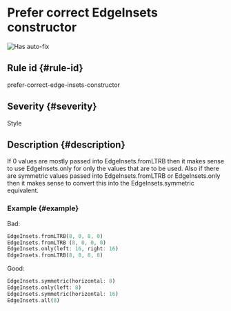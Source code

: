 # Prefer correct EdgeInsets constructor

![Has auto-fix](https://img.shields.io/badge/-has%20auto--fix-success)

## Rule id {#rule-id}

prefer-correct-edge-insets-constructor

## Severity {#severity}

Style

## Description {#description}

If 0 values are mostly passed into EdgeInsets.fromLTRB then it makes sense to use EdgeInsets.only for only the values that are to be used. Also if there are symmetric values passed into EdgeInsets.fromLTRB or EdgeInsets.only then it makes sense to convert this into the EdgeInsets.symmetric equivalent.

### Example {#example}

Bad:

```dart
EdgeInsets.fromLTRB(8, 0, 8, 0)
EdgeInsets.fromLTRB (8, 0, 0, 0)
EdgeInsets.only(left: 16, right: 16)
EdgeInsets.fromLTRB(8, 8, 8, 8)
```

Good:

```dart
EdgeInsets.symmetric(horizontal: 8)
EdgeInsets.only(left: 8)
EdgeInsets.symmetric(horizontal: 16)
EdgeInsets.all(8)
```